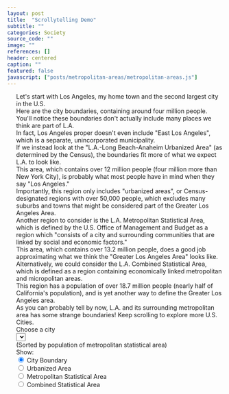 ```yaml
---
layout: post
title:  "Scrollytelling Demo"
subtitle: ""
categories: Society
source_code: ""
image: ""
references: []
header: centered
caption: ""
featured: false
javascript: ["posts/metropolitan-areas/metropolitan-areas.js"]
---
```


<div id = 'scrolling-vis' class = "columns">
  <div id = 'vis' class = "column">
    <div id = "map"></div>
  </div>
  <div id = 'sections' class = "column is-narrow">
    <section class="step">
      Let's start with Los Angeles, my home town and the second largest city in the U.S.
    </section>
    <section class="step">
      Here are the city boundaries, containing around four million people.
    </section>
    <section class="step">
      You'll notice these boundaries don't actually include many places we think are part of L.A.
    </section>
    <section class="step">
      In fact, Los Angeles proper doesn't even include "East Los Angeles", which is a separate, unincorporated municipality.
    </section>
    <section class="step">
      If we instead look at the "L.A.-Long Beach-Anaheim Urbanized Area" (as determined by the Census), the boundaries fit more of what we expect L.A. to look like.
    </section>
    <section class="step">
      This area, which contains over 12 million people (four million more than New York City), is probably what most people have in mind when they say "Los Angeles."
    </section>
    <section class="step">
      Importantly, this region only includes "urbanized areas", or Census-designated regions with over 50,000 people, which excludes many suburbs and towns that might be considered part of the Greater Los Angeles Area.
    </section>
    <section class="step">
      Another region to consider is the L.A. Metropolitan Statistical Area, which is defined by the U.S. Office of Management and Budget as a region which "consists of a city and surrounding communities that are linked by social and economic factors."
    </section>
    <section class="step">
      This area, which contains over 13.2 million people, does a good job approximating what we think the "Greater Los Angeles Area" looks like.
    </section>
    <section class="step">
      Alternatively, we could consider the L.A. Combined Statistical Area, which is defined as a region containing economically linked metropolitan and micropolitan areas.
    </section>
    <section class="step">
      This region has a population of over 18.7 million people (nearly half of California's population), and is yet another way to define the Greater Los Angeles area.
    </section>
    <section class="step">
      As you can probably tell by now, L.A. and its surrounding metropolitan area has some strange boundaries! Keep scrolling to explore more U.S. Cities.
    </section>
    <section class="step">
      <div class="field">
        <label class="label">Choose a city</label>
        <div class="control">
          <div class="select">
            <select id = "dropdown" >
              <option value = ""></option>
            </select>
          </div>
        </div>
        <label class="help">(Sorted by population of metropolitan statistical area)</label>
      </div>
      <div class="field">
        <label class="label">Show: </label>
        <div class="control">
          <label class="radio">
            <input type="radio" name="show-control" value = "0" checked>
            City Boundary
          </label>
          <br>
          <label class="radio">
            <input type="radio" name="show-control" value = "1">
            Urbanized Area
          </label>
          <br>
          <label class="radio">
            <input type="radio" name="show-control" value = "2">
            Metropolitan Statistical Area
          </label>
          <br>
          <label class="radio" id = "csa">
            <input type="radio" name="show-control" value = "3">
            Combined Statistical Area
            <label class="help" style="opacity:0">(This city is not part of a combined statistical area)</label>
          </label>
        </div>
      </div>
    </section>
  </div>
</div>
